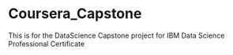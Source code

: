 # Coursera_Capstone
This is for the DataScience Capstone project for IBM Data Science Professional Certificate
